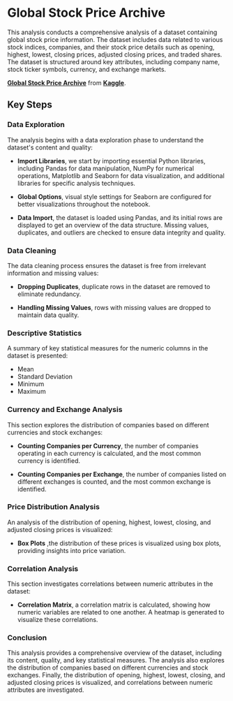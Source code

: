 # Global Stock Price Archive 

This analysis conducts a comprehensive analysis of a dataset containing global stock price information. The dataset includes data related to various stock indices, companies, and their stock price details such as opening, highest, lowest, closing prices, adjusted closing prices, and traded shares. The dataset is structured around key attributes, including company name, stock ticker symbols, currency, and exchange markets.

**[Global Stock Price Archive](https://www.kaggle.com/datasets/adityakishor1/global-stock-price-archive/)** from **[Kaggle](https://www.kaggle.com)**.

## Key Steps

### Data Exploration

The analysis begins with a data exploration phase to understand the dataset's content and quality:

- **Import Libraries**, we start by importing essential Python libraries, including Pandas for data manipulation, NumPy for numerical operations, Matplotlib and Seaborn for data visualization, and additional libraries for specific analysis techniques.

- **Global Options**, visual style settings for Seaborn are configured for better visualizations throughout the notebook.

- **Data Import**, the dataset is loaded using Pandas, and its initial rows are displayed to get an overview of the data structure. Missing values, duplicates, and outliers are checked to ensure data integrity and quality.

### Data Cleaning

The data cleaning process ensures the dataset is free from irrelevant information and missing values:

- **Dropping Duplicates**, duplicate rows in the dataset are removed to eliminate redundancy.

- **Handling Missing Values**, rows with missing values are dropped to maintain data quality.

### Descriptive Statistics

A summary of key statistical measures for the numeric columns in the dataset is presented:

- Mean
- Standard Deviation
- Minimum
- Maximum

### Currency and Exchange Analysis

This section explores the distribution of companies based on different currencies and stock exchanges:

- **Counting Companies per Currency**, the number of companies operating in each currency is calculated, and the most common currency is identified.

- **Counting Companies per Exchange**, the number of companies listed on different exchanges is counted, and the most common exchange is identified.

### Price Distribution Analysis

An analysis of the distribution of opening, highest, lowest, closing, and adjusted closing prices is visualized:

- **Box Plots** ,the distribution of these prices is visualized using box plots, providing insights into price variation.

### Correlation Analysis

This section investigates correlations between numeric attributes in the dataset:

- **Correlation Matrix**, a correlation matrix is calculated, showing how numeric variables are related to one another. A heatmap is generated to visualize these correlations.

### Conclusion

This analysis provides a comprehensive overview of the dataset, including its content, quality, and key statistical measures. The analysis also explores the distribution of companies based on different currencies and stock exchanges. Finally, the distribution of opening, highest, lowest, closing, and adjusted closing prices is visualized, and correlations between numeric attributes are investigated.
